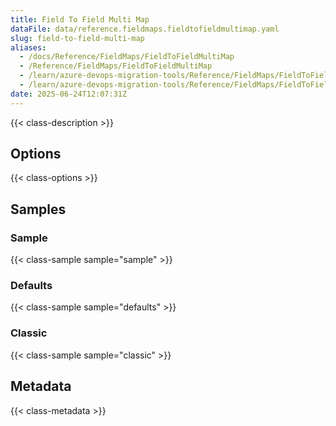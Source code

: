 ```yaml
---
title: Field To Field Multi Map
dataFile: data/reference.fieldmaps.fieldtofieldmultimap.yaml
slug: field-to-field-multi-map
aliases:
  - /docs/Reference/FieldMaps/FieldToFieldMultiMap
  - /Reference/FieldMaps/FieldToFieldMultiMap
  - /learn/azure-devops-migration-tools/Reference/FieldMaps/FieldToFieldMultiMap
  - /learn/azure-devops-migration-tools/Reference/FieldMaps/FieldToFieldMultiMap/index.md
date: 2025-06-24T12:07:31Z
---
```


{{< class-description >}}

## Options

{{< class-options >}}

## Samples

### Sample

{{< class-sample sample="sample" >}}

### Defaults

{{< class-sample sample="defaults" >}}

### Classic

{{< class-sample sample="classic" >}}

## Metadata

{{< class-metadata >}}
